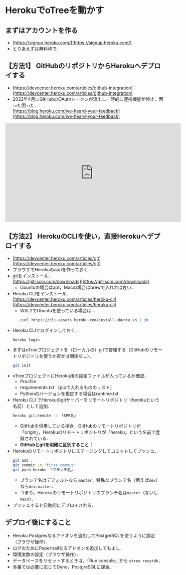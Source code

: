 # HerokuでoTreeを動かす

## まずはアカウントを作る
- [https://signup.heroku.com/](https://signup.heroku.com/)
- とりあえずは無料枠で．

## 【方法1】 GitHubのリポジトリからHerokuへデプロイする
- [https://devcenter.heroku.com/articles/github-integration](https://devcenter.heroku.com/articles/github-integration)
- 2022年4月にGitHubのOAuthトークンが流出し一時的に連携機能が停止．困った困った．  
    [https://blog.heroku.com/we-heard-your-feedback](https://blog.heroku.com/we-heard-your-feedback)

<iframe width="560" height="315" src="https://www.youtube.com/embed/LnrY1AKVmqQ" frameborder="0" allowfullscreen></iframe>

## 【方法2】 HerokuのCLIを使い，直接Herokuへデプロイする
- [https://devcenter.heroku.com/articles/git](https://devcenter.heroku.com/articles/git)
- ブラウザでHerokuのappを作っておく．
- gitをインストール．  
    [https://git-scm.com/downloads](https://git-scm.com/downloads)
    - Ubuntuの場合はapt，Macの場合はbrewで入れれば良い．
- Heroku CLIをインストール．  
    [https://devcenter.heroku.com/articles/heroku-cli](https://devcenter.heroku.com/articles/heroku-cli)
    - WSL2でUbuntuを使っている場合は...
        ```bash
        curl https://cli-assets.heroku.com/install-ubuntu.sh | sh
        ```
- Heroku CLIでログインしておく．
    ```bash
    heroku login
    ```
- まずはoTreeプロジェクトを（ローカルの）gitで管理する（GitHubのリモートリポジトリを使うか否かは関係なし）．
    ```bash
    git init
    ```
- oTreeプロジェクトにHeroku用の設定ファイルが入っているか確認．
    - Procfile
    - requirements.txt （pipで入れるもののリスト）
    - Pythonのバージョンを指定する場合はruntime.txt
- Heroku CLI でHerokuのgitサーバーをリモートリポジトリ（herokuという名前）として追加．
    ```bash
    heroku git:remote -a 「APP名」
    ```
    - GitHubを併用している場合，GitHubのリモートリポジトリが「origin」，Herokuのリモートリポジトリが「heroku」という名前で登録されている．
    - **GitHubとgitを明確に区別すること！**
- Herokuのリモートリポジトリにステージングしてコミットしてプッシュ．
    ```bash
    git add .
    git commit -m "first commit"
    git push heroku 「ブランチ名」
    ```
    - ブランチ名はデフォルトなら `master`，特殊なブランチ名（例えば`dev`）なら`dev:master`．
    - つまり，Herokuのリモートリポジトリのブランチ名は`master`（ないし`main`）．
- プッシュすると自動的にデプロイされる．


## デプロイ後にすること
- Heroku Postgresなるアドオンを追加してPostgreSQLを使うように設定（ブラウザ操作）．
- ログのためにPapertrailなるアドオンを追加してもよし．
- 環境変数の設定（ブラウザ操作）．
- データベースをリセットするときは，「Run console」から `otree resetdb`．
- 本番では必要に応じてDyno，PostgreSQLに課金．
